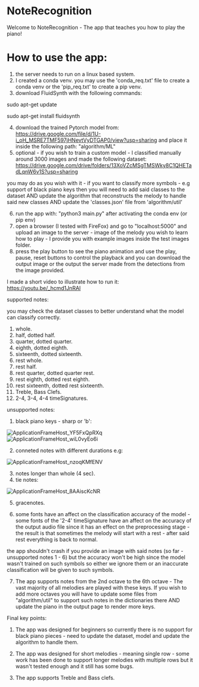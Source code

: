 # NoteRecognition

Welcome to NoteRecognition - The app that teaches you how to play the piano!

# How to use the app:
1. the server needs to run on a linux based system.
2. I created a conda venv. you may use the 'conda_req.txt' file to create a conda venv or the 'pip_req.txt' to create a pip venv.
3. download FluidSynth with the following commands:

sudo apt-get update

sudo apt-get install fluidsynth

4. download the trained Pytorch model from: https://drive.google.com/file/d/1U-i_oH_MSRE7TMF597jHNevtVyDTGAP0/view?usp=sharing
and place it inside the following path: "algorithm/ML"
5. optional - if you wish to train a custom model - I classified manually around 3000 images and made the following dataset: https://drive.google.com/drive/folders/13XoVZcMSgTMSWky8C1QHETadLqnW6v1S?usp=sharing

you may do as you wish with it - if you want to classify more symbols - e.g support of black piano keys then you will need to add said classes to the dataset AND update the algorithm that reconstructs the melody to handle said new classes AND update the 'classes.json' file from 'algorithm/util'

6. run the app with: "python3 main.py" after activating the conda env (or pip env)
7. open a browser (I tested with FireFox) and go to "localhost:5000" and upload an image to the server - image of the melody you wish to learn how to play - I provide you with example images inside the test images folder.
8. press the play button to see the piano animation and use the play, pause, reset buttons to control the playback and you can download the output image or the output the server made from the detections from the image provided.


I made a short video to illustrate how to run it: https://youtu.be/_hcmd1JnRAI


supported notes:

you may check the dataset classes to better understand what the model can classify correctly.

1. whole.
2. half, dotted half.
3. quarter, dotted quarter.
4. eighth, dotted eighth.
5. sixteenth, dotted sixteenth.
6. rest whole.
7. rest half.
8. rest quarter, dotted quarter rest.
9. rest eighth, dotted rest eighth.
10. rest sixteenth, dotted rest sixteenth.
11. Treble, Bass Clefs.
12. 2-4, 3-4, 4-4 timeSignatures.

unsupported notes:
1. black piano keys - sharp or 'b': 

![ApplicationFrameHost_YF5FxQpRXq](https://user-images.githubusercontent.com/53357564/175818046-26df9651-f78b-465e-a2da-5b8b8f95eafe.png)
![ApplicationFrameHost_wiL0vyEo6i](https://user-images.githubusercontent.com/53357564/175818110-27633545-c20a-475a-8737-b691807f9ee5.png)


2. conneted notes with different durations e.g:

![ApplicationFrameHost_nzoqKMfENV](https://user-images.githubusercontent.com/53357564/175818138-5bf9c811-066e-469f-b3c8-8eaff2430627.png)


3. notes longer than whole (4 sec).
4. tie notes:


![ApplicationFrameHost_8AAiscKcNR](https://user-images.githubusercontent.com/53357564/175818233-179de638-9a14-4ab8-a826-80078e43911a.png)

5. gracenotes.

6. some fonts have an affect on the classification accuracy of the model - some fonts of the '2-4' timeSignature have an affect on the accuracy of the output audio file since it has an effect on the preprocessing stage - the result is that sometimes the melody will start with a rest - after said rest everything is back to normal.

the app shouldn't crash if you provide an image with said notes (so far - unsupported notes 1 - 6) but the accuracy won't be high since the model wasn't trained on such symbols so either we ignore them or an inaccurate classification will be given to such symbols.

7. The app supports notes from the 2nd octave to the 6th octave - The vast majority of all melodies are played with these keys. If you wish to add more octaves you will have to update some files from "algorithm/util" to support such notes in the dictionaries there AND update the piano in the output page to render more keys.


Final key points:
1. The app was designed for beginners so currently there is no support for black piano pieces - need to update the dataset, model and update the algorithm to handle them.

2. The app was designed for short melodies - meaning single row - some work has been done to support longer melodies with multiple rows but it wasn't tested enough and it still has some bugs.

3. The app supports Treble and Bass clefs.
